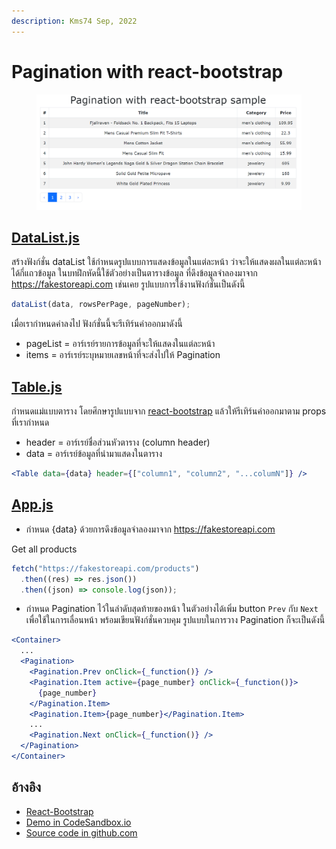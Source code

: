 ```yaml
---
description: Kms74 Sep, 2022
---
```


# Pagination with react-bootstrap

<figure><img src="https://github.com/Komsan74/react-bootstrap-pagination/raw/main/assets/react-bootstrap-pagination.PNG" alt=""><figcaption></figcaption></figure>

## [DataList.js](https://github.com/Komsan74/react-bootstrap-pagination/blob/main/src/controller/DataList.js)

สร้างฟังก์ชั่น dataList ใช้กำหนดรูปแบบการแสดงข้อมูลในแต่ละหน้า ว่าจะให้แสดงผลในแต่ละหน้าได้กี่แถวข้อมูล ในบทฝึกหัดนี้ใช้ตัวอย่างเป็นตารางข้อมูล ที่ดึงข้อมูลจำลองมาจาก https://fakestoreapi.com เช่นเคย รูปแบบการใช้งานฟังก์ชั่นเป็นดังนี้

```jsx
dataList(data, rowsPerPage, pageNumber);
```

เมื่อเรากำหนดค่าลงไป ฟังก์ชั่นนี้จะรีเทิร์นค่าออกมาดังนี้

* pageList = อาร์เรย์รายการข้อมูลที่จะให้แสดงในแต่ละหน้า
* items = อาร์เรย์ระบุหมายเลขหน้าที่จะส่งไปให้ Pagination

## [Table.js](https://github.com/Komsan74/react-bootstrap-pagination/blob/main/src/component/Table.js)

กำหนดแม่แบบตาราง โดยศึกษารูปแบบจาก [react-bootstrap](https://react-bootstrap.github.io/components/table/) แล้วให้รีเทิร์นค่าออกมาตาม props ที่เรากำหนด

* header = อาร์เรย์ชื่อส่วนหัวตาราง (column header)
* data = อาร์เรย์ข้อมูลที่นำมาแสดงในตาราง

```jsx
<Table data={data} header={["column1", "column2", "...columN"]} />
```

## [App.js](https://github.com/Komsan74/react-bootstrap-pagination/blob/main/src/App.js)

* กำหนด {data} ด้วยการดึงข้อมูลจำลองมาจาก https://fakestoreapi.com

Get all products

```jsx
fetch("https://fakestoreapi.com/products")
  .then((res) => res.json())
  .then((json) => console.log(json));
```

* กำหนด Pagination ไว้ในลำดับสุดท้ายของหน้า ในตัวอย่างได้เพิ่ม button `Prev` กับ `Next` เพื่อใช้ในการเลื่อนหน้า พร้อมเขียนฟังก์ชั่นควบคุม รูปแบบในการวาง Pagination ก็จะเป็นดังนี้

```jsx
<Container>
  ...
  <Pagination>
    <Pagination.Prev onClick={_function()} />
    <Pagination.Item active={page_number} onClick={_function()}>
      {page_number}
    </Pagination.Item>
    <Pagination.Item>{page_number}</Pagination.Item>
    ...
    <Pagination.Next onClick={_function()} />
  </Pagination>
</Container>
```

## อ้างอิง

* [React-Bootstrap](https://react-bootstrap.netlify.app/components/pagination/)
* [Demo in CodeSandbox.io](https://codesandbox.io/s/github/Komsan74/react-bootstrap-pagination)
* [Source code in github.com](https://github.com/Komsan74/react-bootstrap-pagination)
